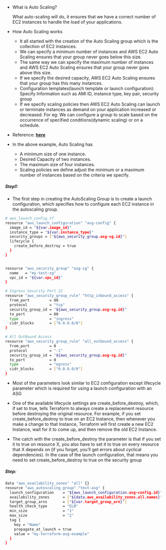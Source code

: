 * What is Auto Scaling?

    What auto-scaling will do, it ensures that we have a correct number of EC2 instances to handle the load of your applications.

* How Auto Scaling works

    * It all started with the creation of the Auto Scaling group which is the collection of EC2 instances.
    * We can specify a minimum number of instances and AWS EC2 Auto Scaling ensures that your group never goes below this size.
    * The same way we can specify the maximum number of instances and AWS EC2 Auto Scaling ensures that your group never goes above this size.
    * If we specify the desired capacity, AWS EC2 Auto Scaling ensures that your group has this many instances.
    * Configuration templates(launch template or launch configuration): Specify Information such as AMI ID, instance type, key pair, security group
    * If we specify scaling policies then AWS EC2 Auto Scaling can launch or terminate instances as demand on your application increased or decreased. For eg: We can configure a group to scale based on the occurrence of specified conditions(dynamic scaling) or on a schedule.

* Reference: [**here**](https://docs.aws.amazon.com/autoscaling/ec2/userguide/what-is-amazon-ec2-auto-scaling.html)

* In the above example, Auto Scaling has

    * A minimum size of one instance.
    * Desired Capacity of two instances.
    * The maximum size of four instances.
    * Scaling policies we define adjust the minimum or a maximum number of instances based on the criteria we specify.

##### Step1:

* The first step in creating the AutoScaling Group is to create a launch configuration, which specifies how to configure each EC2 instance in the autoscaling group.

```sh
# aws_launch_config.tf
resource "aws_launch_configuration" "asg-config" {
  image_id = "${var.image_id}"
  instance_type = "${var.instance_type}"
  security_groups = ["${aws_security_group.asg-sg.id}"]
  lifecycle {
    create_before_destroy = true
  }
}


resource "aws_security_group" "asg-sg" {
  name   = "my-test-sg"
  vpc_id = "${var.vpc_id}"
}

# Ingress Security Port 22
resource "aws_security_group_rule" "http_inbound_access" {
  from_port         = 80
  protocol          = "tcp"
  security_group_id = "${aws_security_group.asg-sg.id}"
  to_port           = 80
  type              = "ingress"
  cidr_blocks       = ["0.0.0.0/0"]
}

# All OutBound Access
resource "aws_security_group_rule" "all_outbound_access" {
  from_port         = 0
  protocol          = "-1"
  security_group_id = "${aws_security_group.asg-sg.id}"
  to_port           = 0
  type              = "egress"
  cidr_blocks       = ["0.0.0.0/0"]
}
```

* Most of the parameters look similar to EC2 configuration except lifecycle parameter which is required for using a launch configuration with an ASG

* One of the available lifecycle settings are create_before_destroy, which, if set to true, tells Terraform to always create a replacement resource before destroying the original resource. For example, if you set create_before_destroy to true on an EC2 Instance, then whenever you make a change to that Instance, Terraform will first create a new EC2 Instance, wait for it to come up, and then remove the old EC2 Instance.

* The catch with the create_before_destroy the parameter is that if you set it to true on resource X, you also have to set it to true on every resource that X depends on (if you forget, you’ll get errors about cyclical dependencies). In the case of the launch configuration, that means you need to set create_before_destroy to true on the security group

##### Step:

```sh
data "aws_availability_zones" "all" {}
resource "aws_autoscaling_group" "test-asg" {
  launch_configuration    = "${aws_launch_configuration.asg-config.id}"
  availability_zones      = ["${data.aws_availability_zones.all.names}"]
  target_group_arns       = ["${var.target_group_arn}"]
  health_check_type       = "ELB"
  min_size                = "1"
  max_size                = "2"
  tag {
    key = "Name"
    propagate_at_launch = true
    value = "my-terraform-asg-example"
  }
}
```